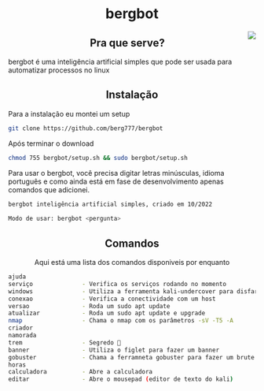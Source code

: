 <div align="center">

# bergbot

<img src="https://i.pinimg.com/originals/e9/7d/c9/e97dc97d864ee9577ef79628a7af9c79.gif" align="right">


## Pra que serve?</div>

bergbot é uma inteligência artificial simples que pode ser usada para automatizar processos no linux

<div align="center">

## Instalação 
</div>

Para a instalação eu montei um setup

 ```sh
git clone https://github.com/berg777/bergbot
```

Após terminar o download
 
 ```sh
chmod 755 bergbot/setup.sh && sudo bergbot/setup.sh
```

Para usar o bergbot, você precisa digitar letras minúsculas, idioma português e como ainda está em fase de desenvolvimento apenas comandos que adicionei.

```sh
bergbot inteligência artificial simples, criado em 10/2022
 
Modo de usar: bergbot <pergunta>
```

<div align="center">

## Comandos

Aqui está uma lista dos comandos disponiveis por enquanto

</div>

```sh
ajuda 
serviço              - Verifica os serviços rodando no momento
windows              - Utiliza a ferramenta kali-undercover para disfarçar o kali de windows
conexao              - Verifica a conectividade com um host
versao               - Roda um sudo apt update
atualizar            - Roda um sudo apt update e upgrade
nmap                 - Chama o nmap com os parâmetros -sV -T5 -A
criador              
namorada
trem                 - Segredo 🤫
banner               - Utiliza o figlet para fazer um banner
gobuster             - Chama a ferramneta gobuster para fazer um brute force de diretórios
horas                
calculadora          - Abre a calculadora
editar               - Abre o mousepad (editor de texto do kali)

```
